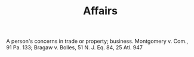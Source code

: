 ---
title: Affairs
letter: A
permalink: "/definitions/affairs.html"
body: A person's concerns in trade or property; business. Montgomery v. Com., 91 Pa.
  133; Bragaw v. Bolles, 51 N. J. Eq. 84, 25 Atl. 947
published_at: '2018-07-07'
layout: post
---